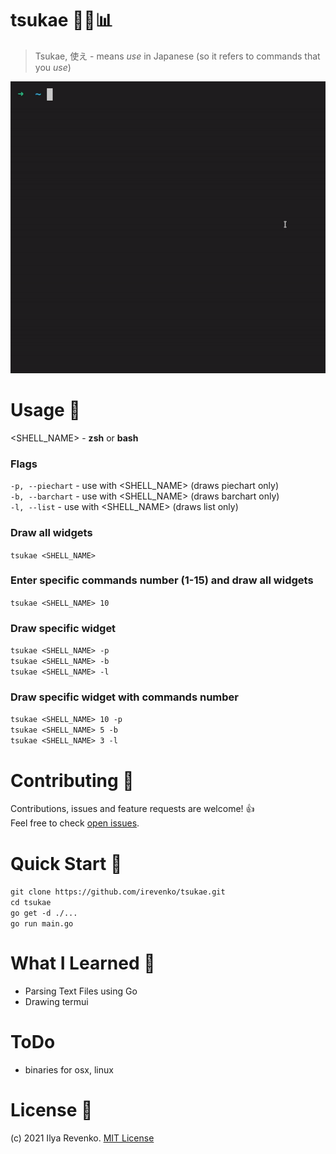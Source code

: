 # tsukae 🧑‍💻📊

> Tsukae, 使え - means <i>use</i> in Japanese (so it refers to commands that you <i>use</i>)
<p align="center"><img src="tsukae.gif"></p>


# Usage 🔬
<SHELL_NAME> - <b>zsh</b> or <b>bash</b>

### Flags
```-p, --piechart``` - use with <SHELL_NAME> (draws piechart only) <br>
```-b, --barchart``` - use with <SHELL_NAME> (draws barchart only) <br>
```-l, --list``` - use with <SHELL_NAME> (draws list only)

### Draw all widgets
```tsukae <SHELL_NAME>```
 
### Enter specific commands number (1-15) and draw all widgets
```tsukae <SHELL_NAME> 10```

### Draw specific widget
```tsukae <SHELL_NAME> -p ``` <br>
```tsukae <SHELL_NAME> -b```  <br>
```tsukae <SHELL_NAME> -l```

### Draw specific widget with commands number
```tsukae <SHELL_NAME> 10 -p ``` <br>
```tsukae <SHELL_NAME> 5 -b``` <br> 
```tsukae <SHELL_NAME> 3 -l``` 

# Contributing 🤝
Contributions, issues and feature requests are welcome! 👍 <br>
Feel free to check [open issues](https://github.com/irevenko/tsukae/issues).

# Quick Start 🚀
```git clone https://github.com/irevenko/tsukae.git``` <br>
```cd tsukae``` <br>
```go get -d ./...``` <br>
```go run main.go``` <br>

# What I Learned 🧠
- Parsing Text Files using Go
- Drawing termui

# ToDo
- binaries for osx, linux

# License 📑 
(c) 2021 Ilya Revenko. [MIT License](https://tldrlegal.com/license/mit-license)
